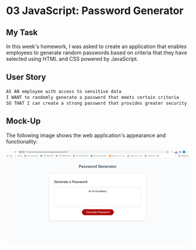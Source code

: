 # 03 JavaScript: Password Generator

## My Task

In this week's homework, I was asked to create an application that enables employees to generate random passwords based on criteria that they have selected using HTML and CSS powered by JavaScript.

## User Story

```
AS AN employee with access to sensitive data
I WANT to randomly generate a password that meets certain criteria
SO THAT I can create a strong password that provides greater security
```

## Mock-Up

The following image shows the web application's appearance and functionality:

![The Password Generator application displays a red button to "Generate Password".](/../assets/images/Website%20Screenshot.png)